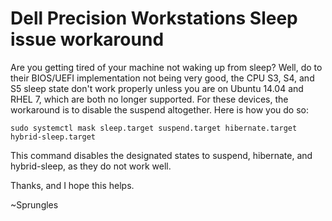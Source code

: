 # Dell Precision Workstations Sleep issue workaround

Are you getting tired of your machine not waking up from sleep? Well, do to their BIOS/UEFI implementation not being very good, 
the CPU S3, S4, and S5 sleep state don't work properly unless you are on Ubuntu 14.04 and RHEL 7, which are both no longer supported. For these
devices, the workaround is to disable the suspend altogether. Here is how you do so:

```
sudo systemctl mask sleep.target suspend.target hibernate.target hybrid-sleep.target
```
This command disables the designated states to suspend, hibernate, and hybrid-sleep, as they do not work well. 

Thanks, and I hope this helps.

~Sprungles
